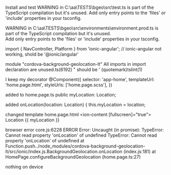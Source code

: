 Install and test 
WARNING in C:\aa\TESTS\bgeo\src\test.ts is part of the TypeScript compilation but it's unused.
Add only entry points to the 'files' or 'include' properties in your tsconfig.

WARNING in C:\aa\TESTS\bgeo\src\environments\environment.prod.ts is part of the TypeScript compilation but it's unused.       
Add only entry points to the 'files' or 'include' properties in your tsconfig.

import { NavController, Platform } from 'ionic-angular'; // ionic-angular not working, shold be '@ionic/angular'

module "cordova-background-geolocation-lt"
All imports in import declaration are unused.ts(6192)
" should be ' (quotemark)tslint(1)

I keep my decorator
@Component({
  selector: 'app-home',
  templateUrl: 'home.page.html',
  styleUrls: ['home.page.scss'],
})

added to home.page.ts
  public myLocation: Location;

added
  onLocation(location: Location) {
    this.myLocation = location;

changed template home.page.html
<ion-content [fullscreen]="true">
  <ion-label>Location {{ myLocation }}</ion-label>
</ion-content>

browser error
core.js:6228 ERROR Error: Uncaught (in promise): TypeError: Cannot read property 'onLocation' of undefined
TypeError: Cannot read property 'onLocation' of undefined
    at Function.push../node_modules/cordova-background-geolocation-lt/src/ionic/index.js.BackgroundGeolocation.onLocation (index.js:181)
    at HomePage.configureBackgroundGeolocation (home.page.ts:27)

nothing on device
